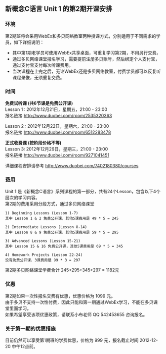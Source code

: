 ## 新概念C语言 Unit 1 的第2期开课安排

### 环境
第2期班将会采用WebEx和多贝网络教室两种授课方式，分别适用于不同需求的学员，如下详细说明：  
* 其中第1期老学员可使用WebEx共享桌面，可重复学习第2期，不用另行交费。  
* 通过多贝网络课堂报名学习，需要提前注册多贝账号，然后绑定个人支付宝，通过支付宝支付每次听课费用。  
* 当次课程在上完之后，无论WebEx还是多贝网络教室，付费学员都可以反复听课程录像，无须重复交费。  

### 时间
__免费试听课 (共6节课是免费公开课)__  
Lesson 1 : 2012年12月21日，星期五，21:00 - 23:00  
报名链接 <http://www.duobei.com/room/2535320363>

Lesson 2 : 2012年12月22日，星期六，21:00 - 23:00  
报名链接 <http://www.duobei.com/room/6512283478>

__正式收费课 (按阶段价格不等)__  
Lesson 3: 2012年12月26日，星期三，21:00 - 23:00  
报名链接 <http://www.duobei.com/room/9271041451>

详细课程安排请参考 <http://www.duobei.com/7402180380/courses>

### 费用
Unit 1 是《新概念C语言》系列课程的第一部分，共有24个Lesson，包含以下4个层次的学习内容。  
第2期的费用采用分段方式，通过多贝网络课堂

	1) Beginning Lessons (Lesson 1-7)
	其中 Lesson 1 & 2 免费公开课，其他5课费用是 49 * 5 = 245
	
	2) Intermediate Lessons (Lesson 8-14)
	其中 Lesson 8 & 9 免费公开课，其他5课费用是 59 * 5 = 295
	
	3) Advanced Lessons (Lesson 15-21)
	其中 Lesson 15 & 16 免费公开课，其他5课费用是 69 * 5 = 345
	
	4) Homework Projects (Lesson 22-24)
	没有免费公开课，3课费用是 99 * 3 = 297

第2期多贝网络课堂学费合计 245+295+345+297 = 1182元

### 优惠
第2期如果一次性报名交费有优惠，优惠价格为 1099 元。  
由于多贝不支持一次性付费，因此只能和第一期通过WebEx学习，不能在多贝课堂里面学习。  
如果希望享受该项优惠政策，请联系小布老师 QQ 542453655 咨询报名。

### 关于第一期的优惠措施
目前仍然可以享受第1期班的学费优惠，价格为 999 元，报名截止时间 2012-12-20 中午12点前。





